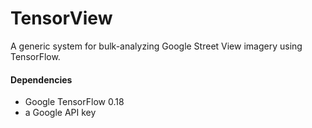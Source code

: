 # TensorView
A generic system for bulk-analyzing Google Street View imagery using TensorFlow.

#### Dependencies

- Google TensorFlow 0.18
- a Google API key
